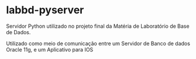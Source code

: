 labbd-pyserver
==============

Servidor Python utilizado no projeto final da Matéria de Laboratório de Base de Dados.


Utilizado como meio de comunicação entre um Servidor de Banco de dados Oracle 11g, e um Aplicativo para IOS
